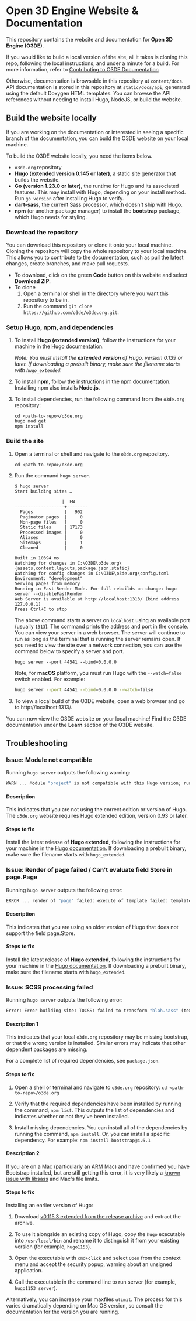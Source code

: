 # Open 3D Engine Website & Documentation

This repository contains the website and documentation for **Open 3D Engine (O3DE)**. 

If you would like to build a local version of the site, all it takes is cloning this repo, following the local instructions, and under a minute for a build.
For more information, refer to [Contributing to O3DE Documentation](https://www.o3de.org/docs/contributing/to-docs/) 

Otherwise, documentation is browsable in this repository at `content/docs`. API documentation is stored in this repository at `static/docs/api`, generated using the default Doxygen HTML templates. You can browse the API references without needing to install Hugo, NodeJS, or build the website.

## Build the website locally
If you are working on the documentation or interested in seeing a specific branch of the documentation, you can build the O3DE website on your local machine. 

To build the O3DE website locally, you need the items below.
- `o3de.org` repository
- **Hugo (extended version 0.145 or later)**, a static site generator that builds the website.
- **Go (version 1.23.0 or later)**, the runtime for Hugo and its associated features. This may install with Hugo, depending on your install method. Run `go version` after installing Hugo to verify.
- **dart-sass**, the current Sass processor, which doesn't ship with Hugo.
- **npm** (or another package manager) to install the **bootstrap** package, which Hugo needs for styling.

### Download the repository
You can download this repository or clone it onto your local machine. Cloning the repository will copy the whole repository to your local machine. This allows you to contribute to the documentation, such as pull the latest changes, create branches, and make pull requests. 
- To download, click on the green **Code** button on this website and select **Download ZIP**. 
- To clone
  1. Open a terminal or shell in the directory where you want this repository to be in. 
  2. Run the command `git clone https://github.com/o3de/o3de.org.git`.

### Setup Hugo, npm, and dependencies
1. To install **Hugo (extended version)**, follow the instructions for your machine in the [Hugo documentation](https://gohugo.io/getting-started/installing). 
   
    *Note: You must install the **extended version** of Hugo, version 0.139 or later. If downloading a prebuilt binary, make sure the filename starts with `hugo_extended`.*

2. To install **npm**, follow the instructions in the [npm](https://docs.npmjs.com/downloading-and-installing-node-js-and-npm) documentation. Installing npm also installs **Node.js**.

3. To install dependencies, run the following command from the `o3de.org` repository:

    ```shell
    cd <path-to-repo>/o3de.org
    hugo mod get
    npm install
    ```


### Build the site
1. Open a terminal or shell and navigate to the `o3de.org` repository.
   
    ```shell
    cd <path-to-repo>/o3de.org
    ```
   
2. Run the command `hugo server`. 
      
    ```shell
    $ hugo server
    Start building sites …

                      |  EN
    -------------------+--------
      Pages            |   902
      Paginator pages  |     0
      Non-page files   |     0
      Static files     | 17173
      Processed images |     0
      Aliases          |     0
      Sitemaps         |     1
      Cleaned          |     0

    Built in 10394 ms
    Watching for changes in C:\O3DE\o3de.org\{assets,content,layouts,package.json,static}
    Watching for config changes in C:\O3DE\o3de.org\config.toml
    Environment: "development"
    Serving pages from memory
    Running in Fast Render Mode. For full rebuilds on change: hugo server --disableFastRender
    Web Server is available at http://localhost:1313/ (bind address 127.0.0.1)
    Press Ctrl+C to stop
    ```

    The above command starts a server on `localhost` using an available port (usually `1313`). The command prints the address and port in the console. You can view your server in a web browser. The server will continue to run as long as the terminal that is running the server remains open. If you need to view the site over a network connection, you can use the command below to specify a server and port.

    ```shell
    hugo server --port 44541 --bind=0.0.0.0
    ```

    Note, for **macOS** platform, you must run Hugo with the `--watch=false` switch enabled. For example:

    ```bash
    hugo server --port 44541 --bind=0.0.0.0 --watch=false
    ```

3. To view a local build of the O3DE website, open a web browser and go to http://localhost:1313/.

You can now view the O3DE website on your local machine! Find the O3DE documentation under the **Learn** section of the O3DE website.

## Troubleshooting

### Issue: Module not compatible

Running `hugo server` outputs the following warning:

```cmd
WARN ... Module "project" is not compatible with this Hugo version; run "hugo mod graph" for more information.
```

#### Description

This indicates that you are not using the correct edition or version of Hugo. The `o3de.org` website requires Hugo extended edition, version 0.93 or later.

#### Steps to fix

Install the latest release of **Hugo extended**, following the instructions for your machine in the [Hugo documentation](https://gohugo.io/getting-started/installing). If downloading a prebuilt binary, make sure the filename starts with `hugo_extended`.

### Issue: Render of page failed / Can't evaluate field Store in page.Page

Running `hugo server` outputs the following error:

```cmd
ERROR ... render of "page" failed: execute of template failed: template: blog/single.html:8:7: executing "main" at <partial "blog/content.html" .>: error calling partial: "C:\o3de.org\layouts\partials\blog\content.html:10:17": execute of template failed: template: partials/blog/content.html:10:17: executing "partials/blog/content.html" at <.Page.Store.Get>: can't evaluate field Store in type page.Page
```

#### Description

This indicates that you are using an older version of Hugo that does not support the field page.Store.

#### Steps to fix

Install the latest release of **Hugo extended**, following the instructions for your machine in the [Hugo documentation](https://gohugo.io/getting-started/installing). If downloading a prebuilt binary, make sure the filename starts with `hugo_extended`.

### Issue: SCSS processing failed

Running `hugo server` outputs the following error:

```cmd
Error: Error building site: TOCSS: failed to transform "blah.sass" (text/x-sass): SCSS processing failed: file "stdin", line 26, col 1: File to import not found or unreadable: bootstrap/scss/functions.
```

#### Description 1

This indicates that your local `o3de.org` repository may be missing bootstrap, or that the wrong version is installed. Similar errors may indicate that other dependent packages are missing.

For a complete list of required dependencies, see `package.json`.

#### Steps to fix

1. Open a shell or terminal and navigate to `o3de.org` repository: `cd <path-to-repo>/o3de.org`

2. Verify that the required dependencies have been installed by running the command, `npm list`. This outputs the list of dependencies and indicates whether or not they've been installed.

3. Install missing dependencies. You can install all of the dependencies by running the command, `npm install`. Or, you can install a specific dependency. For example: `npm install bootstrap@4.6.1`

#### Description 2

If you are on a Mac (particularly an ARM Mac) and have confirmed you have Bootstrap installed, but are still getting this error, it is very likely a [known issue with libsass](https://github.com/gohugoio/hugo/issues/12649#issuecomment-2299360331) and Mac's file limits.

#### Steps to fix

Installing an earlier version of Hugo:

1. Download [v0.115.3 extended from the release archive](https://github.com/gohugoio/hugo/releases/tag/v0.115.3) and extract the archive.

2. To use it alongside an existing copy of Hugo, copy the `hugo` executable into `/usr/local/bin` and rename it to distinguish it from your existing version (for example, `hugo1153`).

3. Open the executable with `cmd+click` and select `Open` from the context menu and accept the security popup, warning about an unsigned application.

4. Call the executable in the command line to run server (for example, `hugo1153 server`).

Alternatively, you can increase your maxfiles `ulimit`. The process for this varies dramatically depending on Mac OS version, so consult the documentation for the version you are running.
